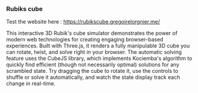 ### Rubiks cube
Test the website here : https://rubikscube.gregoirelorgnier.me/

This interactive 3D Rubik's cube simulator demonstrates the power of modern web technologies for creating engaging browser-based experiences. 
Built with Three.js, it renders a fully manipulable 3D cube you can rotate, twist, and solve right in your browser. The automatic solving feature uses the CubeJS library, which implements Kociemba's algorithm to quickly find efficient (though not necessarily optimal) solutions for any scrambled state.
 Try dragging the cube to rotate it, use the controls to shuffle or solve it automatically, and watch the state display track each change in real-time. 
